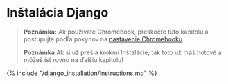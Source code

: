 # Inštalácia Django

> **Poznámka:** Ak používate Chromebook, preskočte túto kapitolu a postupujte podľa pokynov na [nastavenie Chromebooku](../chromebook_setup/README.md).
> 
> **Poznámka** Ak si už prešla krokmi Inštalácie, tak toto už máš hotové a môžeš ísť rovno na ďalšiu kapitolu!

{% include "/django_installation/instructions.md" %}
